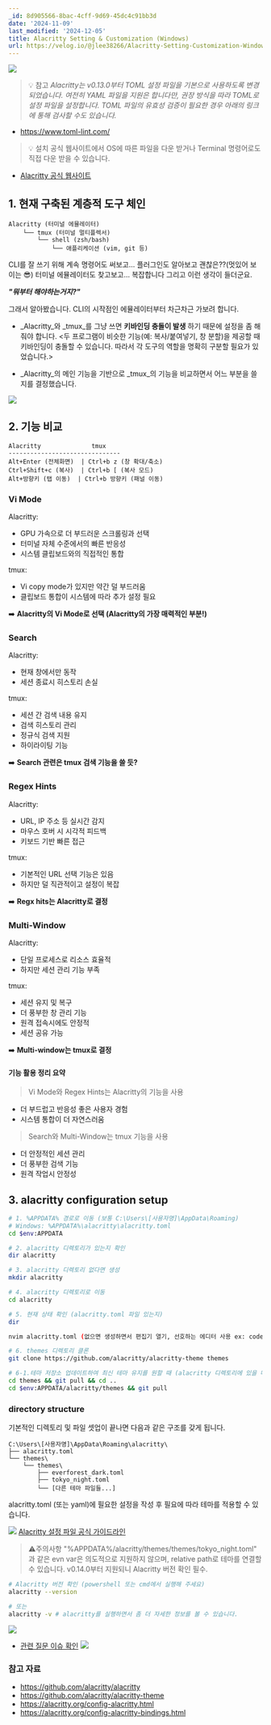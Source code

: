 ```yaml
---
_id: 8d905566-8bac-4cff-9d69-45dc4c91bb3d
date: '2024-11-09'
last_modified: '2024-12-05'
title: Alacritty Setting & Customization (Windows)
url: https://velog.io/@jlee38266/Alacritty-Setting-Customization-Windows
---
```


![](https://velog.velcdn.com/images/jlee38266/post/53bc283e-25e2-47e5-a9cd-d69eeecfb50f/image.png)

> 💡 참고
_Alacritty는 v0.13.0부터 TOML 설정 파일을 기본으로 사용하도록 변경되었습니다. 여전히 YAML 파일을 지원은 합니다만, 권장 방식을 따라 TOML로 설정 파일을 설정합니다. TOML 파일의 유효성 검증이 필요한 경우 아래의 링크에 통해 검사할 수도 있습니다._

- https://www.toml-lint.com/


> 💡 설치
공식 웹사이트에서 OS에 따른 파일을 다운 받거나 Terminal 명령어로도 직접 다운 받을 수 있습니다.

- [Alacritty 공식 웹사이트](https://alacritty.org/)


## 1. 현재 구축된 계층적 도구 체인
```
Alacritty (터미널 에뮬레이터)
    └── tmux (터미널 멀티플렉서)
        └── shell (zsh/bash)
            └── 애플리케이션 (vim, git 등)
```

CLI를 잘 쓰기 위해 계속 명령어도 써보고... 플러그인도 알아보고 괜찮은??(멋있어 보이는 😎) 터미널 에뮬레이터도 찾고보고... 복잡합니다 그리고 이런 생각이 들더군요.

***"뭐부터 해야하는거지?"***

그래서 알아봤습니다. CLI의 시작점인 에뮬레이터부터 차근차근 가보려 합니다.

- _Alacritty_와 _tmux_를 그냥 쓰면 **키바인딩 충돌이 발생** 하기 때문에 설정을 좀 해줘야 합니다.
<두 프로그램이 비슷한 기능(예: 복사/붙여넣기, 창 분할)을 제공할 때 키바인딩이 충돌할 수 있습니다. 따라서 각 도구의 역할을 명확히 구분할 필요가 있었습니다.>

- _Alacritty_의 메인 기능을 기반으로 _tmux_의 기능을 비교하면서 어느 부분을 쓸지를 결정했습니다.

![](https://velog.velcdn.com/images/jlee38266/post/95cc98ad-23f1-43a9-8204-61adc98d7526/image.png)


## 2. 기능 비교
```
Alacritty              tmux
-------------------------------
Alt+Enter (전체화면)  | Ctrl+b z (창 확대/축소)
Ctrl+Shift+c (복사)  | Ctrl+b [ (복사 모드)
Alt+방향키 (탭 이동)  | Ctrl+b 방향키 (패널 이동)
```

### Vi Mode
Alacritty:
- GPU 가속으로 더 부드러운 스크롤링과 선택
- 터미널 자체 수준에서의 빠른 반응성
- 시스템 클립보드와의 직접적인 통합

tmux:
- Vi copy mode가 있지만 약간 덜 부드러움
- 클립보드 통합이 시스템에 따라 추가 설정 필요

➡️ **Alacritty의 Vi Mode로 선택 (Alacritty의 가장 매력적인 부분!)**

### Search
Alacritty:
- 현재 창에서만 동작
- 세션 종료시 히스토리 손실

tmux:
- 세션 간 검색 내용 유지
- 검색 히스토리 관리
- 정규식 검색 지원
- 하이라이팅 기능

➡️ **Search 관련은 tmux 검색 기능을 쓸 듯?**

### Regex Hints
Alacritty:
- URL, IP 주소 등 실시간 감지
- 마우스 호버 시 시각적 피드백
- 키보드 기반 빠른 접근

tmux:
- 기본적인 URL 선택 기능은 있음
- 하지만 덜 직관적이고 설정이 복잡

➡️ **Regx hits는 Alacritty로 결정**

### Multi-Window
Alacritty:
- 단일 프로세스로 리소스 효율적
- 하지만 세션 관리 기능 부족

tmux:
- 세션 유지 및 복구
- 더 풍부한 창 관리 기능
- 원격 접속시에도 안정적
- 세션 공유 가능

➡️ **Multi-window는 tmux로 결정**

#### 기능 활용 정리 요약
> Vi Mode와 Regex Hints는 Alacritty의 기능을 사용
- 더 부드럽고 반응성 좋은 사용자 경험
- 시스템 통합이 더 자연스러움

> Search와 Multi-Window는 tmux 기능을 사용
- 더 안정적인 세션 관리
- 더 풍부한 검색 기능
- 원격 작업시 안정성

## 3. alacritty configuration setup
```bash
# 1. %APPDATA% 경로로 이동 (보통 C:\Users\[사용자명]\AppData\Roaming)
# Windows: %APPDATA%\alacritty\alacritty.toml
cd $env:APPDATA

# 2. alacritty 디렉토리가 있는지 확인
dir alacritty

# 3. alacritty 디렉토리 없다면 생성
mkdir alacritty

# 4. alacritty 디렉토리로 이동
cd alacritty

# 5. 현재 상태 확인 (alacritty.toml 파일 있는지)
dir

nvim alacritty.toml (없으면 생성하면서 편집기 열기, 선호하는 에디터 사용 ex: code, notepad)

# 6. themes 디렉토리 클론
git clone https://github.com/alacritty/alacritty-theme themes

# 6-1.테마 저장소 업데이트하여 최신 테마 유지를 원할 때 (alacritty 디렉토리에 있을 때 & 어느 위치든 상관 없이 업데이트를 원할 때)
cd themes && git pull && cd ..
cd $env:APPDATA/alacritty/themes && git pull
```

### directory structure
기본적인 디렉토리 및 파일 셋업이 끝나면 다음과 같은 구조를 갖게 됩니다.
```
C:\Users\[사용자명]\AppData\Roaming\alacritty\
├── alacritty.toml
└── themes\
    └── themes\
        ├── everforest_dark.toml
        ├── tokyo_night.toml
        └── [다른 테마 파일들...]
```

alacritty.toml (또는 yaml)에 필요한 설정을 작성 후 필요에 따라 테마를 적용할 수 있습니다. 

![](https://velog.velcdn.com/images/jlee38266/post/6029fb9a-1b95-4c41-9cee-6cf300b9e612/image.png)
[Alacritty 설정 파일 공식 가이드라인](https://alacritty.org/releases/0.14.0/config-alacritty.html)

> ⚠️주의사항
"%APPDATA%/alacritty/themes/themes/tokyo_night.toml" 과 같은 evn var은 의도적으로 지원하지 않으며, relative path로 테마를 연결할 수 있습니다. v0.14.0부터 지원되니 Alacritty 버전 확인 필수.

```bash
# Alacritty 버전 확인 (powershell 또는 cmd에서 실행해 주세요)
alacritty --version

# 또는
alacritty -v # alacritty를 실행하면서 좀 더 자세한 정보를 볼 수 있습니다.
```
![](https://velog.velcdn.com/images/jlee38266/post/0babdca4-5098-4d6a-8e4c-2e6c69b81b3a/image.png)


- [관련 질문 이슈 확인](https://github.com/alacritty/alacritty/issues/8303)
![](https://velog.velcdn.com/images/jlee38266/post/b2d3b7a1-c990-43cb-b6fe-53f78ca6eec5/image.png)

### 참고 자료
- https://github.com/alacritty/alacritty
- https://github.com/alacritty/alacritty-theme
- https://alacritty.org/config-alacritty.html
- https://alacritty.org/config-alacritty-bindings.html